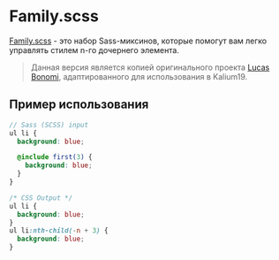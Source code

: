 # Family.scss
[Family.scss](http://lukyvj.github.io/family.scss) - это набор Sass-миксинов, которые помогут вам легко управлять стилем n-го дочернего элемента.

> Данная версия является копией оригинального проекта [Lucas Bonomi](https://github.com/LukyVj), адаптированного для использования в Kalium19.

## Пример использования
```scss
// Sass (SCSS) input
ul li {
  background: blue;

  @include first(3) {
    background: blue;
  }
}
```
```css
/* CSS Output */
ul li {
  background: blue;
}
ul li:nth-child(-n + 3) {
  background: blue;
}
```
